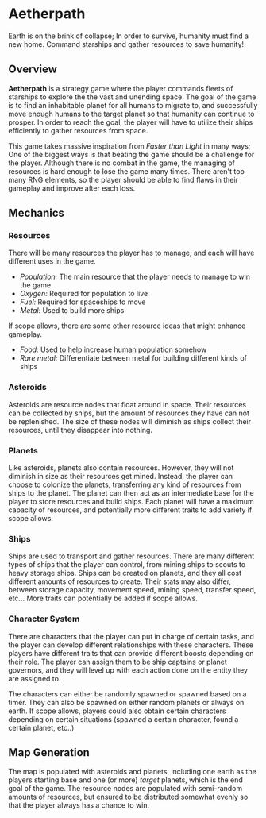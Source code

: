 # Aetherpath

Earth is on the brink of collapse; In order to survive, humanity must find a new home. Command starships and gather resources to save humanity!

## Overview

**Aetherpath** is a strategy game where the player commands fleets of starships to explore the the vast and unending space. The goal of the game is to find an inhabitable planet for all humans to migrate to, and successfully move enough humans to the target planet so that humanity can continue to prosper. In order to reach the goal, the player will have to utilize their ships efficiently to gather resources from space.

This game takes massive inspiration from _Faster than Light_ in many ways; One of the biggest ways is that beating the game should be a challenge for the player. Although there is no combat in the game, the managing of resources is hard enough to lose the game many times. There aren't too many RNG elements, so the player should be able to find flaws in their gameplay and improve after each loss.

## Mechanics

### Resources

There will be many resources the player has to manage, and each will have different uses in the game.

- *Population:* The main resource that the player needs to manage to win the game
- *Oxygen:* Required for population to live
- *Fuel:*  Required for spaceships to move
- *Metal:* Used to build more ships

If scope allows, there are some other resource ideas that might enhance gameplay.

- *Food:* Used to help increase human population somehow
- *Rare metal:* Differentiate between metal for building different kinds of ships

### Asteroids

Asteroids are resource nodes that float around in space. Their resources can be collected by ships, but the amount of resources they have can not be replenished. The size of these nodes will diminish as ships collect their resources, until they disappear into nothing.

### Planets

Like asteroids, planets also contain resources. However, they will not diminish in size as their resources get mined. Instead, the player can choose to colonize the planets, transferring any kind of resources from ships to the planet. The planet can then act as an intermediate base for the player to store resources and build ships. Each planet will have a maximum capacity of resources, and potentially more different traits to add variety if scope allows.

### Ships

Ships are used to transport and gather resources. There are many different types of ships that the player can control, from mining ships to scouts to heavy storage ships. Ships can be created on planets, and they all cost different amounts of resources to create. Their stats may also differ, between storage capacity, movement speed, mining speed, transfer speed, etc... More traits can potentially be added if scope allows.

### Character System

There are characters that the player can put in charge of certain tasks, and the player can develop different relationships with these characters. These players have different traits that can provide different boosts depending on their role. The player can assign them to be ship captains or planet governors, and they will level up with each action done on the entity they are assigned to.

The characters can either be randomly spawned or spawned based on a timer. They can also be spawned on either random planets or always on earth. If scope allows, players could also obtain certain characters depending on certain situations (spawned a certain character, found a certain planet, etc..)

## Map Generation

The map is populated with asteroids and planets, including one earth as the players starting base and one (or more) *target* planets, which is the end goal of the game. The resource nodes are populated with semi-random amounts of resources, but ensured to be distributed somewhat evenly so that the player always has a chance to win.

